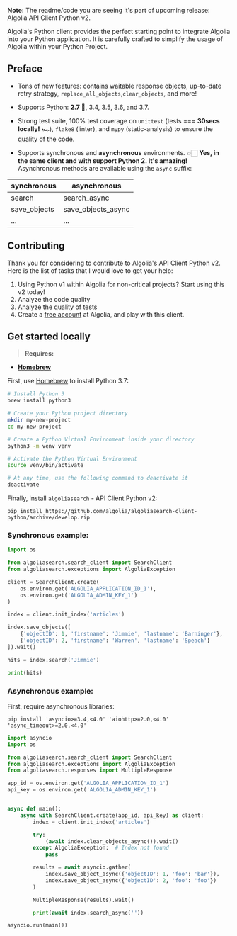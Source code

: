 **Note:** The readme/code you are seeing it's part of upcoming release: Algolia API Client Python v2.

Algolia's Python client provides the perfect starting point to integrate
Algolia into your Python application. It is carefully crafted to simplify the usage
of Algolia within your Python Project.

## Preface

- Tons of new features: contains waitable response objects, up-to-date retry strategy, `replace_all_objects`,`clear_objects`, and more!

- Supports Python: **2.7 🥳**, 3.4, 3.5, 3.6, and 3.7.

- Strong test suite, 100% test coverage on `unittest` (tests === **30secs locally!** 🏎), `flake8` 
(linter), and `mypy` (static-analysis) to ensure the quality of the code.

- Supports synchronous and **asynchronous** environments. 👉🏻 **Yes, in the same client and with support Python 2. It's amazing!** Asynchronous methods are available using the `async` suffix:

| synchronous   | asynchronous          |
|-------------- |--------------------   |
| search        | search_async          |
| save_objects  | save_objects_async    |
| ...           | ...                   |

## Contributing

Thank you for considering to contribute to Algolia's API Client Python v2. Here is the list of tasks that I would love to get your help:

1. Using Python v1 within Algolia for non-critical projects? Start using this v2 today!
3. Analyze the code quality
4. Analyze the quality of tests
5. Create a [free account](https://www.algolia.com/users/sign_up/hacker) at Algolia, and play with this client.

## Get started locally

> **Requires:**
- **[Homebrew](https://brew.sh)**

First, use [Homebrew](https://brew.sh) to install Python 3.7:
```bash
# Install Python 3
brew install python3

# Create your Python project directory
mkdir my-new-project
cd my-new-project

# Create a Python Virtual Environment inside your directory
python3 -m venv venv

# Activate the Python Virtual Environment
source venv/bin/activate

# At any time, use the following command to deactivate it
deactivate
```

Finally, install `algoliasearch` - API Client Python v2:
```
pip install https://github.com/algolia/algoliasearch-client-python/archive/develop.zip
```

### Synchronous example:

```py
import os

from algoliasearch.search_client import SearchClient
from algoliasearch.exceptions import AlgoliaException

client = SearchClient.create(
    os.environ.get('ALGOLIA_APPLICATION_ID_1'),
    os.environ.get('ALGOLIA_ADMIN_KEY_1')
)

index = client.init_index('articles')

index.save_objects([
    {'objectID': 1, 'firstname': 'Jimmie', 'lastname': 'Barninger'},
    {'objectID': 2, 'firstname': 'Warren', 'lastname': 'Speach'}
]).wait()

hits = index.search('Jimmie')

print(hits)
```

### Asynchronous example:

First, require asynchronous libraries:

```
pip install 'asyncio>=3.4,<4.0' 'aiohttp>=2.0,<4.0' 'async_timeout>=2.0,<4.0'
```


```py
import asyncio
import os

from algoliasearch.search_client import SearchClient
from algoliasearch.exceptions import AlgoliaException
from algoliasearch.responses import MultipleResponse

app_id = os.environ.get('ALGOLIA_APPLICATION_ID_1')
api_key = os.environ.get('ALGOLIA_ADMIN_KEY_1')


async def main():
    async with SearchClient.create(app_id, api_key) as client:
        index = client.init_index('articles')

        try:
            (await index.clear_objects_async()).wait()
        except AlgoliaException:  # Index not found
            pass

        results = await asyncio.gather(
            index.save_object_async({'objectID': 1, 'foo': 'bar'}),
            index.save_object_async({'objectID': 2, 'foo': 'foo'})
        )

        MultipleResponse(results).wait()

        print(await index.search_async(''))

asyncio.run(main())
```
